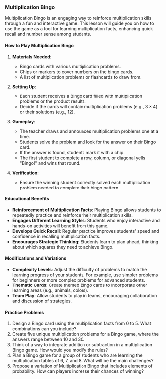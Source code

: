 ### Multiplication Bingo

Multiplication Bingo is an engaging way to reinforce multiplication skills through a fun and interactive game. This lesson will guide you on how to use the game as a tool for learning multiplication facts, enhancing quick recall and number sense among students.

#### How to Play Multiplication Bingo

1. **Materials Needed**: 
   - Bingo cards with various multiplication problems.
   - Chips or markers to cover numbers on the bingo cards.
   - A list of multiplication problems or flashcards to draw from.

2. **Setting Up**: 
   - Each student receives a Bingo card filled with multiplication problems or the product results. 
   - Decide if the cards will contain multiplication problems (e.g., $3 \times 4$) or their solutions (e.g., $12$).

3. **Gameplay**: 
   - The teacher draws and announces multiplication problems one at a time.
   - Students solve the problem and look for the answer on their Bingo card.
   - If the answer is found, students mark it with a chip.
   - The first student to complete a row, column, or diagonal yells "Bingo!" and wins that round.

4. **Verification**:
   - Ensure the winning student correctly solved each multiplication problem needed to complete their bingo pattern.

#### Educational Benefits

- **Reinforcement of Multiplication Facts**: Playing Bingo allows students to repeatedly practice and reinforce their multiplication skills.
- **Engages Different Learning Styles**: Students who enjoy interactive and hands-on activities will benefit from this game.
- **Develops Quick Recall**: Regular practice improves students' speed and confidence in recalling multiplication facts.
- **Encourages Strategic Thinking**: Students learn to plan ahead, thinking about which squares they need to achieve Bingo.

#### Modifications and Variations

- **Complexity Levels**: Adjust the difficulty of problems to match the learning progress of your students. For example, use simpler problems for beginners or more complex problems for advanced students.
- **Thematic Cards**: Create themed Bingo cards to incorporate other learning areas (e.g., animals, colors).
- **Team Play**: Allow students to play in teams, encouraging collaboration and discussion of strategies.

#### Practice Problems

1. Design a Bingo card using the multiplication facts from $0$ to $5$. What combinations can you include?
2. Create five unique multiplication problems for a Bingo game, where the answers range between $10$ and $30$.
3. Think of a way to integrate addition or subtraction in a multiplication Bingo game. How would you modify the rules?
4. Plan a Bingo game for a group of students who are learning the multiplication tables of $6$, $7$, and $8$. What will be the main challenges?
5. Propose a variation of Multiplication Bingo that includes elements of probability. How can players increase their chances of winning?